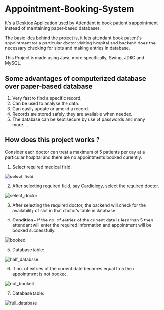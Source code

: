 # Appointment-Booking-System
It's a Desktop Application used by Attendant to book patient's appointment instead of maintaining paper-based databases.

The basic idea behind the project is, it lets attendant book patient's appointment for a particular doctor visiting hospital and backend does the necessary checking for slots and making entries in database.

This Project is made using Java, more specifically, Swing, JDBC and MySQL.

## Some advantages of computerized database over paper-based database

1. Very fast to find a specific record.
2. Can be used to analyse the data.
3. Can easily update or amend a record.
4. Records are stored safely, they are available when needed.
5. The database can be kept secure by use of passwords and many more....

## How does this project works ?

Consider each doctor can treat a maximum of 5 patients per day at a particular hospital and there are no appointments booked currently.

1. Select required medical field.

![select_field](https://user-images.githubusercontent.com/32769719/41970505-bf9790d6-7a28-11e8-8add-a132f2e3916d.JPG)

2. After selecting required field, say Cardiology, select the required doctor.

![select_doctor](https://user-images.githubusercontent.com/32769719/41972110-688523ca-7a2e-11e8-8047-c021cad58111.JPG)

3. After selecting the required doctor, the backend will check for the availability of slot in that doctor’s table in database. 

4. **Condition** - If the no. of entries of the current date is less than 5 then attendant will enter the required information and appointment will be booked successfully.

![booked](https://user-images.githubusercontent.com/32769719/41972443-8b324e10-7a2f-11e8-961d-741f952b0398.JPG)

5. Database table:

![half_database](https://user-images.githubusercontent.com/32769719/41972456-961065d8-7a2f-11e8-94a7-d976a0ac3e15.JPG)

6. If no. of entries of the current date becomes equal to 5 then appointment is not booked.

![not_booked](https://user-images.githubusercontent.com/32769719/41972471-9f27ffaa-7a2f-11e8-9e6e-7500b07e1afc.JPG)

7. Database table:

![full_database](https://user-images.githubusercontent.com/32769719/41972474-a431d250-7a2f-11e8-93a1-4384db16bb8c.JPG)
